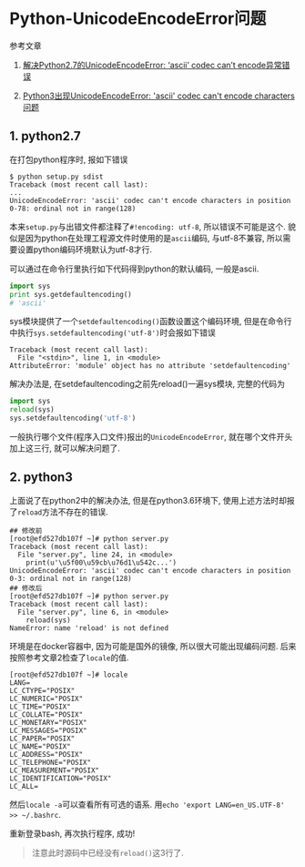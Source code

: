 # Python-UnicodeEncodeError问题

参考文章

1. [解决Python2.7的UnicodeEncodeError: ‘ascii’ codec can’t encode异常错误](http://wangye.org/blog/archives/629/)

2. [Python3出现UnicodeEncodeError: &apos;ascii&apos; codec can&apos;t encode characters问题](https://www.aliyun.com/jiaocheng/436946.html)

## 1. python2.7

在打包python程序时, 报如下错误

```
$ python setup.py sdist
Traceback (most recent call last):
...
UnicodeEncodeError: 'ascii' codec can't encode characters in position 0-78: ordinal not in range(128)
```

本来`setup.py`与出错文件都注释了`#!encoding: utf-8`, 所以错误不可能是这个. 貌似是因为python在处理工程源文件时使用的是`ascii`编码, 与utf-8不兼容, 所以需要设置python编码环境默认为utf-8才行.

可以通过在命令行里执行如下代码得到python的默认编码, 一般是ascii.

```python
import sys
print sys.getdefaultencoding()
# 'ascii'
```

sys模块提供了一个`setdefaultencoding()`函数设置这个编码环境, 但是在命令行中执行`sys.setdefaultencoding('utf-8')`时会报如下错误

```
Traceback (most recent call last):
  File "<stdin>", line 1, in <module>
AttributeError: 'module' object has no attribute 'setdefaultencoding'
```

解决办法是, 在setdefaultencoding之前先reload()一遍sys模块, 完整的代码为

```python
import sys
reload(sys)
sys.setdefaultencoding('utf-8')
```

一般执行哪个文件(程序入口文件)报出的`UnicodeEncodeError`, 就在哪个文件开头加上这三行, 就可以解决问题了.

## 2. python3

上面说了在python2中的解决办法, 但是在python3.6环境下, 使用上述方法时却报了`reload`方法不存在的错误.

```
## 修改前
[root@efd527db107f ~]# python server.py 
Traceback (most recent call last):
  File "server.py", line 24, in <module>
    print(u'\u5f00\u59cb\u76d1\u542c...')
UnicodeEncodeError: 'ascii' codec can't encode characters in position 0-3: ordinal not in range(128)
## 修改后
[root@efd527db107f ~]# python server.py 
Traceback (most recent call last):
  File "server.py", line 6, in <module>
    reload(sys)
NameError: name 'reload' is not defined
```

环境是在docker容器中, 因为可能是国外的镜像, 所以很大可能出现编码问题. 后来按照参考文章2检查了`locale`的值.

```
[root@efd527db107f ~]# locale
LANG=
LC_CTYPE="POSIX"
LC_NUMERIC="POSIX"
LC_TIME="POSIX"
LC_COLLATE="POSIX"
LC_MONETARY="POSIX"
LC_MESSAGES="POSIX"
LC_PAPER="POSIX"
LC_NAME="POSIX"
LC_ADDRESS="POSIX"
LC_TELEPHONE="POSIX"
LC_MEASUREMENT="POSIX"
LC_IDENTIFICATION="POSIX"
LC_ALL=
```

然后`locale -a`可以查看所有可选的语系. 用`echo 'export LANG=en_US.UTF-8' >> ~/.bashrc`.

重新登录bash, 再次执行程序, 成功!

> 注意此时源码中已经没有`reload()`这3行了.